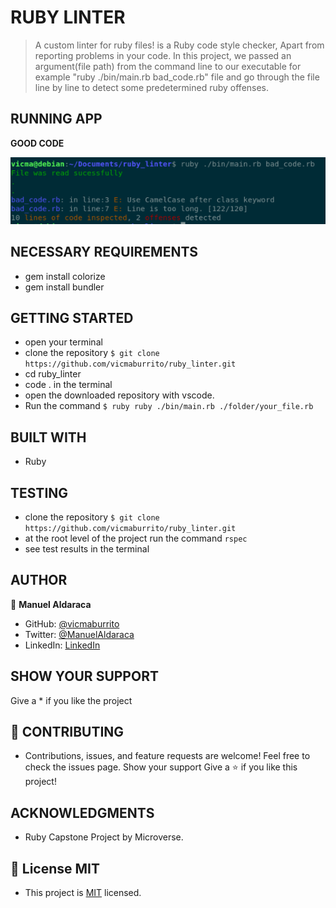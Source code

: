 # RUBY LINTER

>  A custom linter for ruby files! is a Ruby code style checker, Apart from reporting problems in your code. In this project, we passed an argument(file path) from the command line to our executable for example
"ruby ./bin/main.rb bad_code.rb" file and go through the file line by line to detect some predetermined ruby offenses.

## RUNNING APP

   **GOOD CODE**

![screenshot](assets/Bad_code.png)

## NECESSARY REQUIREMENTS

- gem install colorize
- gem install bundler

## GETTING STARTED

- open your terminal
- clone the repository `$ git clone https://github.com/vicmaburrito/ruby_linter.git`
- cd ruby_linter
- code . in the terminal
- open the downloaded repository with vscode. 
- Run the command `$ ruby ruby ./bin/main.rb ./folder/your_file.rb`

## BUILT WITH

- Ruby

## TESTING

- clone the repository `$ git clone https://github.com/vicmaburrito/ruby_linter.git`
- at the root level of the project run the command `rspec`
- see test results in the terminal

## AUTHOR

👤 **Manuel Aldaraca**

- GitHub: [@vicmaburrito](https://github.com/vicmaburrito)
- Twitter: [@ManuelAldaraca](https://twitter.com/ManuelAldaraca)
- LinkedIn: [LinkedIn](https://www.linkedin.com/in/manuel-aldaraca/)

## SHOW YOUR SUPPORT
Give a \* if you like the project

## 🤝 CONTRIBUTING
- Contributions, issues, and feature requests are welcome!
Feel free to check the issues page. Show your support
Give a ⭐️ if you like this project!

## ACKNOWLEDGMENTS

- Ruby Capstone Project by Microverse.

## 📝 License MIT
- This project is [MIT](./LICENSE) licensed.